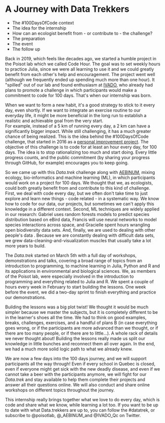 # A Journey with Data Trekkers

- The #100DaysOfCode context
- The idea for the internship
 - How can an ecologist benefit from - or contribute to - the challenge?
- The preparation
- The event
- The follow up

Back in 2019, which feels like decades ago, we started a humble project in the Poisot lab which we called Code Hour.
The goal was to set weekly hours to practice Julia, since we were all learning to use it and we could greatly benefit from each other's help and encouragement.
The project went well (although we frequently ended up spending much more than one hour). It "spilled" out of our lab and found enthusiasm at [IVADO][ivado], who already had plans to promote a challenge in which participants would make a commitment to code for 100 days.
That's when our internship was born.

When we want to form a new habit, it's a good strategy to stick to it every day, even shortly.
If we want to integrate an exercise routine to our everyday life, it might be more beneficial in the long run to establish a realistic and achievable goal from the very start.  
For example, instead of a 5 km of running every day, a 2 km can have a significantly bigger impact.
While still challenging, it has a much greater chance of being realized.
This is the idea behind the #100DaysOfCode challenge, that started in 2016 as a [personal improvement project][100days_blogpost].
The objective of this challenge is to code for at least an hour every day, for 100 days.
The idea is to stop rationalizing too much and start doing.
Every little progress counts, and the public commitment (by sharing your progress through GitHub, for example) encourages you to keep going.

So we came up with this *Data.trek* challenge along with [AEBINUM][aebinum], mixing ecology, bio-informatics and machine learning (ML), in which participants would work on a project for 100 days.
We thought that we, as ecologists, could both greatly benefit from and contribute to this kind of challenge.
First, we deal with code every day, but we often don't take time to just explore and learn new things - code related - in a systematic way. We know how to code for our data, our projects, but sometimes we can't apply this knowledge in a different context.
Second, ML techniques are widely applied in our research:
Gabriel uses random forests models to predict species distribution based on eBird data, Francis will use neural networks to model species interactions across space, and Gracielle spent hours wrangling open biodiversity data sets.
And, finally, we are used to dealing with other people's data .
Because we are constantly dealing with difficult data sets, we grew data-cleaning-and-visualization muscles that usually take a lot more years to build.

The *Data.trek* started on March 5th with a full day of workshops, demonstrations and talks, covering a broad range of topics from an introduction to programming, to machine learning in Julia, Python and R and its applications in environmental and biological sciences.
We, as members of the Poisot lab, were especially involved in the introduction to programming and everything related to Julia and R.
We spent a couple of hours every week in February to start building the lessons. One week before the event, we did a two-day sprint to finish everything and practice our demonstrations.

Building the lessons was a big plot twist! We thought it would be much simpler because we master the subjects, but it is completely different to be in the learner's shoes all the time.
We had to think on good examples, breaks, challenges, exercises, and a handful of plans B (in case everything goes wrong, or if the participants are more advanced than we thought, or if there are too many people, or if there are to little...).
A whole rack of details we never thought about! Building the lessons really made us split our knowledge in little bunches and reconnect them all over again. In the end, we had a much more solid logic path to what we already knew.

We are now a few days into the 100 days journey, and we will support participants all the way through! Even if every school in Quebec is closed, even if everyone might get sick with the new deadly disease, and even if we cannot take a beer with the participants anymore, we will fight for our *Data.trek* and stay available to help them complete their projects and answer all their questions online.
We will also conduct and share online workshops on different topics throughout the journey.

This internship really brings together what we love to do every day, which is code and share what we know, while learning a lot too.
If you want to be up to date with what Data.trekkers are up to, you can follow the #datatrek, or subscribe to @poisotlab, @_AEBINUM_and @IVADO_Qc on Twitter.


[ivado]: https://ivado.ca/ "Institut de valorisation des données"
[100days_blogpost]: https://www.freecodecamp.org/news/join-the-100daysofcode-556ddb4579e4/
[aebinum]: http://aebinum.umontreal.ca/ "Association des Étudiants en Bio-Informatique de l'Université de Montréal"
